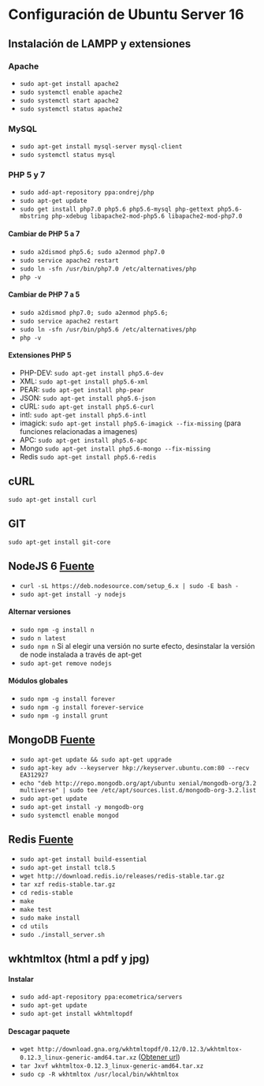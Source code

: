 # Configuración de Ubuntu Server 16

## Instalación de LAMPP y extensiones

### Apache
* `sudo apt-get install apache2`
* `sudo systemctl enable apache2`
* `sudo systemctl start apache2`
* `sudo systemctl status apache2`

### MySQL 
* `sudo apt-get install mysql-server mysql-client`
* `sudo systemctl status mysql`

### PHP 5 y 7
* `sudo add-apt-repository ppa:ondrej/php`
* `sudo apt-get update`
* `sudo get install php7.0 php5.6 php5.6-mysql php-gettext php5.6-mbstring php-xdebug libapache2-mod-php5.6 libapache2-mod-php7.0`

#### Cambiar de PHP 5 a 7
* `sudo a2dismod php5.6; sudo a2enmod php7.0`
* `sudo service apache2 restart`
* `sudo ln -sfn /usr/bin/php7.0 /etc/alternatives/php`
* `php -v`

#### Cambiar de PHP 7 a 5
* `sudo a2dismod php7.0; sudo a2enmod php5.6;`
* `sudo service apache2 restart`
* `sudo ln -sfn /usr/bin/php5.6 /etc/alternatives/php`
* `php -v`

#### Extensiones PHP 5

* PHP-DEV: `sudo apt-get install php5.6-dev`
* XML: `sudo apt-get install php5.6-xml`
* PEAR: `sudo apt-get install php-pear`
* JSON: `sudo apt-get install php5.6-json`
* cURL: `sudo apt-get install php5.6-curl`
* intl: `sudo apt-get install php5.6-intl`
* imagick: `sudo apt-get install php5.6-imagick --fix-missing` (para funciones relacionadas a imagenes)
* APC: `sudo apt-get install php5.6-apc`
* Mongo `sudo apt-get install php5.6-mongo --fix-missing`
* Redis `sudo apt-get install php5.6-redis`

## cURL
`sudo apt-get install curl`

## GIT
`sudo apt-get install git-core`

## NodeJS 6 [Fuente](https://nodejs.org/en/download/package-manager/#debian-and-ubuntu-based-linux-distributions)

* `curl -sL https://deb.nodesource.com/setup_6.x | sudo -E bash -`
* `sudo apt-get install -y nodejs`

#### Alternar versiones
* `sudo npm -g install n`
* `sudo n latest` 
* `sudo npm n`
Si al elegir una versión no surte efecto, desinstalar la versión de node instalada a través de apt-get
* `sudo apt-get remove nodejs`

#### Módulos globales
* `sudo npm -g install forever`
* `sudo npm -g install forever-service`
* `sudo npm -g install grunt`

## MongoDB [Fuente](https://www.linode.com/docs/databases/mongodb/install-mongodb-on-ubuntu-16-04)

* `sudo apt-get update && sudo apt-get upgrade`
* `sudo apt-key adv --keyserver hkp://keyserver.ubuntu.com:80 --recv EA312927`
* `echo "deb http://repo.mongodb.org/apt/ubuntu xenial/mongodb-org/3.2 multiverse" | sudo tee /etc/apt/sources.list.d/mongodb-org-3.2.list`
* `sudo apt-get update`
* `sudo apt-get install -y mongodb-org`
* `sudo systemctl enable mongod`

## Redis [Fuente](https://www.digitalocean.com/community/tutorials/how-to-install-and-use-redis)

* `sudo apt-get install build-essential`
* `sudo apt-get install tcl8.5`
* `wget http://download.redis.io/releases/redis-stable.tar.gz`
* `tar xzf redis-stable.tar.gz`
* `cd redis-stable`
* `make`
* `make test`
* `sudo make install`
* `cd utils`
* `sudo ./install_server.sh`

## wkhtmltox (html a pdf y jpg)
#### Instalar
* `sudo add-apt-repository ppa:ecometrica/servers`
* `sudo apt-get update`
* `sudo apt-get install wkhtmltopdf`  

#### Descagar paquete
* `wget http://download.gna.org/wkhtmltopdf/0.12/0.12.3/wkhtmltox-0.12.3_linux-generic-amd64.tar.xz` ([Obtener url](http://wkhtmltopdf.org/downloads.html))
* `tar Jxvf wkhtmltox-0.12.3_linux-generic-amd64.tar.xz`
* `sudo cp -R wkhtmltox /usr/local/bin/wkhtmltox`

